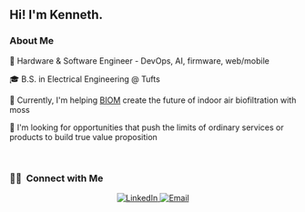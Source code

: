 <h2> Hi! I'm Kenneth. </h2>

<h3> About Me </h3>

🤔 Hardware & Software Engineer - DevOps, AI, firmware, web/mobile

🎓 B.S. in Electrical Engineering @ Tufts

🌱 Currently, I'm helping [BIOM](https://biom.bio/) create the future of indoor air biofiltration with moss

💼 I'm looking for opportunities that push the limits of ordinary services or products to build true value proposition

<br/>

<h3> 🤝🏻  Connect with Me </h3>

<p align="center">
<a href="https://www.linkedin.com/in/kennethpostigo"><img alt="LinkedIn" src="https://img.shields.io/badge/linkedin-violet?style=plastic">
<a href="postigo.kura@gmail.com"><img alt="Email" src="https://img.shields.io/badge/email-violet?style=plastic"></a>
</p>
